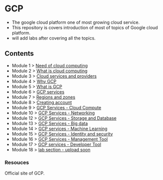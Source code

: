 # GCP

- The google cloud platform one of most growing cloud service.
- This repository is covers introduction of most of topics of Google cloud platform.
- will add labs after covering all the topics.


## Contents
- Module 1 > [Need of cloud computing](https://github.com/prashantjagtap2909/GCP/blob/main/Modules/module1.md)
- Module 2 > [What is cloud computing](https://github.com/prashantjagtap2909/GCP/blob/main/Modules/module2.md)
- Module 3 > [Cloud services and providers](https://github.com/prashantjagtap2909/GCP/blob/main/Modules/module3.md)
- Module 4 > [Why GCP](https://github.com/prashantjagtap2909/GCP/blob/main/Modules/module4.md)
- Module 5 > [What is GCP](https://github.com/prashantjagtap2909/GCP/blob/main/Modules/module5.md)
- Module 6 > [GCP services](https://github.com/prashantjagtap2909/GCP/blob/main/Modules/module6.md)
- Module 7 > [Regions and zones](https://github.com/prashantjagtap2909/GCP/blob/main/Modules/module7.md)
- Module 8 > [Creating account](https://github.com/prashantjagtap2909/GCP/blob/main/Modules/module8.md)
- Module 9 > [GCP Services - Cloud Compute](https://github.com/prashantjagtap2909/GCP/blob/main/Modules/module9.md)
- Module 10 > [GCP Services - Networking](https://github.com/prashantjagtap2909/GCP/blob/main/Modules/module10.md)
- Module 12 > [GCP Services - Storage and Database](https://github.com/prashantjagtap2909/GCP/blob/main/Modules/module12.md)
- Module 13 > [GCP Services - Big data](https://github.com/prashantjagtap2909/GCP/blob/main/Modules/module13.md)
- Module 14 > [GCP services - Machine Learning](https://github.com/prashantjagtap2909/GCP/blob/main/Modules/module14.md)
- Module 15 > [GCP Services - Identity and security](https://github.com/prashantjagtap2909/GCP/blob/main/Modules/module15.md)
- Module 16 > [GCP Services - Management Tool](https://github.com/prashantjagtap2909/GCP/blob/main/Modules/module16.md)
- Module 17 > [GCP services - Developer Tool](https://github.com/prashantjagtap2909/GCP/blob/main/Modules/module17.md)
- Module 18 > [lab section - upload soon](https://github.com/prashantjagtap2909/GCP/blob/main/Modules/module18.md)


### Resouces 
Official site of GCP.
